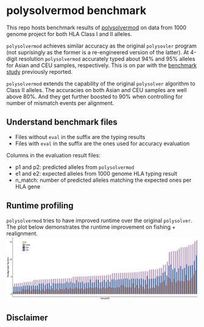 # polysolvermod benchmark

This repo hosts benchmark results of [polysolvermod](https://github.com/svm-zhang/polysolverMod) on data from 1000 genome project for both HLA Class I and II alleles.

`polysolvermod` achieves similar accuracy as the original `polysovler` program (not suprisingly as the former is a re-engineered version of the latter). At 4-digit resolution `polysolvermod` accurately typed about 94% and 95% alleles for
Asian and CEU samples, respectively. This is on par with the [benchmark study](https://www.nature.com/articles/jhg2016141) previously reported.

`polysolvermod` extends the capability of the original `polysolver` algorithm to Class II alleles. The accuracies on both Asian and CEU samples are well above 80%. And they get further boosted to 90% when controlling for number of mismatch events per alignment.

## Understand benchmark files

* Files without `eval` in the suffix are the typing results
* Files with `eval` in the suffix are the ones used for accuracy evaluation

Columns in the evaluation result files:
* p1 and p2: predicted alleles from `polysolvermod`
* e1 and e2: expected alleles from 1000 genome HLA typing result
* n_match: number of predicted alleles matching the expected ones per HLA gene

## Runtime profiling

`polysolvermod` tries to have improved runtime over the original `polysolver`. The plot below demonstrates the runtime improvement on fishing + realignment.
![runtime](./benchmark/runtime.png)

## Disclaimer


